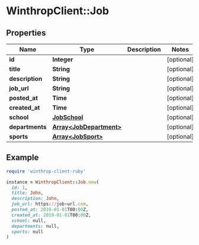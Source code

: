 # WinthropClient::Job

## Properties

| Name | Type | Description | Notes |
| ---- | ---- | ----------- | ----- |
| **id** | **Integer** |  | [optional] |
| **title** | **String** |  | [optional] |
| **description** | **String** |  | [optional] |
| **job_url** | **String** |  | [optional] |
| **posted_at** | **Time** |  | [optional] |
| **created_at** | **Time** |  | [optional] |
| **school** | [**JobSchool**](JobSchool.md) |  | [optional] |
| **departments** | [**Array&lt;JobDepartment&gt;**](JobDepartment.md) |  | [optional] |
| **sports** | [**Array&lt;JobSport&gt;**](JobSport.md) |  | [optional] |

## Example

```ruby
require 'winthrop-client-ruby'

instance = WinthropClient::Job.new(
  id: 1,
  title: John,
  description: John,
  job_url: https://job-url.com,
  posted_at: 2019-01-01T00:00Z,
  created_at: 2019-01-01T00:00Z,
  school: null,
  departments: null,
  sports: null
)
```

